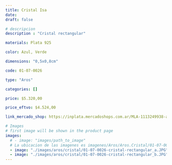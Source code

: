 ```yaml
---
title: Cristal Isa
date: 
draft: false

# descripcion
description : "Cristal rectangular"

materials: Plata 925

color: Azul, Verde

dimensions: "0,5x0,8cm"

code: 01-07-0026

type: "Aros"

categories: []

price: $5.320,00

price_eftvo: $4.524,00

link_mercado_shop: https://inplata.mercadoshops.com.ar/MLA-1113249938-aros-plata-925-y-cristal-engarzado---cristal-isa-_JM

# Images
# first image will be shown in the product page
images:
  # - image: "images/path_to_image"
  # La ubicacion de las imagenes es imagenes/Aros/Aros.Cristal/01-07-0026-cristal-isa
  - image: "./images/aros/cristal/01-07-0026-cristal-rectangular_a.JPG"
  - image: "./images/aros/cristal/01-07-0026-cristal-rectangular_b.JPG"
---
```

